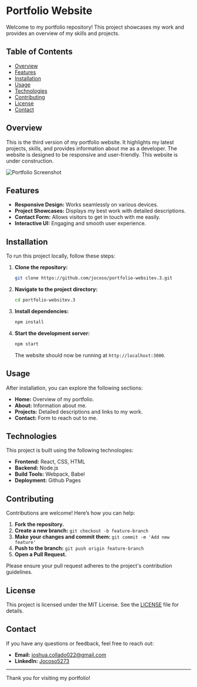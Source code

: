 # Portfolio Website

Welcome to my portfolio repository! This project showcases my work and provides an overview of my skills and projects.

## Table of Contents

- [Overview](#overview)
- [Features](#features)
- [Installation](#installation)
- [Usage](#usage)
- [Technologies](#technologies)
- [Contributing](#contributing)
- [License](#license)
- [Contact](#contact)

## Overview

This is the third version of my portfolio website. It highlights my latest projects, skills, and provides information about me as a developer. The website is designed to be responsive and user-friendly. This website is under construction.

![Portfolio Screenshot](path/to/screenshot.png) <!-- Will replace with actual path to screenshot -->

## Features

- **Responsive Design:** Works seamlessly on various devices.
- **Project Showcases:** Displays my best work with detailed descriptions.
- **Contact Form:** Allows visitors to get in touch with me easily.
- **Interactive UI:** Engaging and smooth user experience.

## Installation

To run this project locally, follow these steps:

1. **Clone the repository:**
   ```bash
   git clone https://github.com/jocoso/portfolio-websitev.3.git
   ```

2. **Navigate to the project directory:**
   ```bash
   cd portfolio-websitev.3
   ```

3. **Install dependencies:**
   ```bash
   npm install
   ```

4. **Start the development server:**
   ```bash
   npm start
   ```

   The website should now be running at `http://localhost:3000`.

## Usage

After installation, you can explore the following sections:

- **Home:** Overview of my portfolio.
- **About:** Information about me.
- **Projects:** Detailed descriptions and links to my work.
- **Contact:** Form to reach out to me.

## Technologies

This project is built using the following technologies:

- **Frontend:** React, CSS, HTML
- **Backend:** Node.js 
- **Build Tools:** Webpack, Babel
- **Deployment:** Github Pages

## Contributing

Contributions are welcome! Here’s how you can help:

1. **Fork the repository.**
2. **Create a new branch:** `git checkout -b feature-branch`
3. **Make your changes and commit them:** `git commit -m 'Add new feature'`
4. **Push to the branch:** `git push origin feature-branch`
5. **Open a Pull Request.**

Please ensure your pull request adheres to the project's contribution guidelines.

## License

This project is licensed under the MIT License. See the [LICENSE](https://choosealicense.com/licenses/mit/) file for details.

## Contact

If you have any questions or feedback, feel free to reach out:

- **Email:** [joshua.collado022@gmail.com](mailto:joshua.collado022@gmail.com)
- **LinkedIn:** [Jocoso5273](https://www.linkedin.com/in/jocoso5273/)

---

Thank you for visiting my portfolio!

